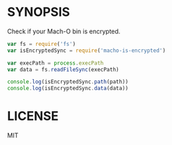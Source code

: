 # SYNOPSIS

Check if your Mach-O bin is encrypted.

```js
var fs = require('fs')
var isEncryptedSync = require('macho-is-encrypted')

var execPath = process.execPath
var data = fs.readFileSync(execPath)

console.log(isEncryptedSync.path(path))
console.log(isEncryptedSync.data(data))
```

# LICENSE

MIT

